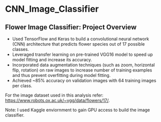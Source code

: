 # CNN_Image_Classifier
## Flower Image Classifier: Project Overview

* Used TensorFlow and Keras to build a convolutional neural network (CNN) architecture that predicts flower species out of 17 possible classes. 
* Leveraged transfer learning on pre-trained VGG16 model to speed up model fitting and increase its accuracy. 
* Incorporated data augmentation techniques (such as zoom, horizontal flip, rotation) on raw images to increase number of training examples and thus prevent overfitting during model fitting. 
* Achieved ~85% accuracy on validation images with 64 training images per class.

For the image dataset used in this analysis refer: https://www.robots.ox.ac.uk/~vgg/data/flowers/17/. 

Note: I used Kaggle enviornment to gain GPU access to build the image classifier. 
